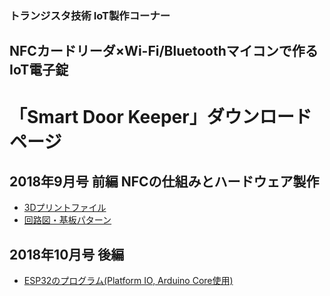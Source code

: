### トランジスタ技術 IoT製作コーナー
## NFCカードリーダ×Wi-Fi/Bluetoothマイコンで作るIoT電子錠
# 「Smart Door Keeper」ダウンロードページ

## 2018年9月号 前編 NFCの仕組みとハードウェア製作
* [3Dプリントファイル](3DPrint/README.md)
* [回路図・基板パターン](Circuit/README.md)

## 2018年10月号 後編
* [ESP32のプログラム(Platform IO, Arduino Core使用)](https://github.com/zgtk-guri/Smart-Door-Keeper-ESP32/tree/toragi1810)


